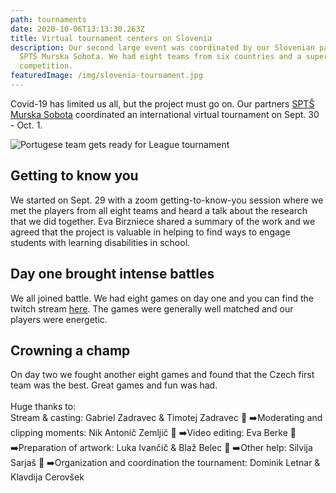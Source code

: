 ```yaml
---
path: tournaments
date: 2020-10-06T13:13:30.263Z
title: Virtual tournament centers on Slovenia
description: Our second large event was coordinated by our Slovenian partner at
  SPTŠ Murska Sobota. We had eight teams from six countries and a super
  competition.
featuredImage: /img/slovenia-tournament.jpg
---
```

Covid-19 has limited us all, but the project must go on. Our partners [SPTŠ Murska Sobota](https://www.facebook.com/sptsmsobota) coordinated an international virtual tournament on Sept. 30 - Oct. 1. 

![Portugese team gets ready for League tournament](/img/índice2.jpg "The Portugese team gets ready")

## **Getting to know you**

We started on Sept. 29 with a zoom getting-to-know-you session where we met the players from all eight teams and heard a talk about the research that we did together. Eva Birzniece shared a summary of the work and we agreed that the project is valuable in helping to find ways to engage students with learning disabilities in school. 

## **Day one brought intense battles**

We all joined battle. We had eight games on day one and you can find the twitch stream [here](https://www.twitch.tv/sptsms). The games were generally well matched and our players were energetic.

## Crowning a champ

On day two we fought another eight games and found that the Czech first team was the best. Great games and fun was had. \
\
Huge thanks to:\
Stream & casting: Gabriel Zadravec & Timotej Zadravec 💪
➡️Moderating and clipping moments: Nik Antonič Zemljič 💪
➡️Video editing: Eva Berke 💪
➡️Preparation of artwork: Luka Ivančič & Blaž Belec 💪
➡️Other help: Silvija Sarjaš 💪
➡️Organization and coordination the tournament: Dominik Letnar & Klavdija Cerovšek